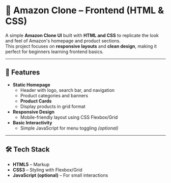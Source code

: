 # 🛒 Amazon Clone – Frontend (HTML & CSS)

A simple **Amazon Clone UI** built with **HTML and CSS** to replicate the look and feel of Amazon's homepage and product sections.  
This project focuses on **responsive layouts** and **clean design**, making it perfect for beginners learning frontend basics.

---

## 🚀 Features

- **Static Homepage**
  - Header with logo, search bar, and navigation
  - Product categories and banners
  - **Product Cards**
  - Display products in grid format
- **Responsive Design**
  - Mobile-friendly layout using CSS Flexbox/Grid
- **Basic Interactivity**
  - Simple JavaScript for menu toggling *(optional)*

---

## 🛠️ Tech Stack

- **HTML5** – Markup  
- **CSS3** – Styling with Flexbox/Grid  
- **JavaScript (optional)** – For small interactions  

